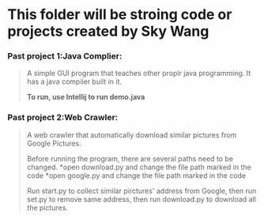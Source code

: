 # This folder will be stroing code or projects created by Sky Wang


### Past project 1:Java Complier:
> A simple GUI program that teaches other proplr java programming. It has a java compiler built in it.
>
> __To run, use Intellij to run demo.java__


### Past project 2:Web Crawler:
>A web crawler that automatically download similar pictures from Google Pictures.
>
>Before running the program, there are several paths need to be changed.
>*open download.py and change the file path marked in the code
>*open google.py and change the file path marked in the code
>
>Run start.py to collect similar pirctures' address from Google, then run set.py to remove same address, then run download.py to download all the pictures.